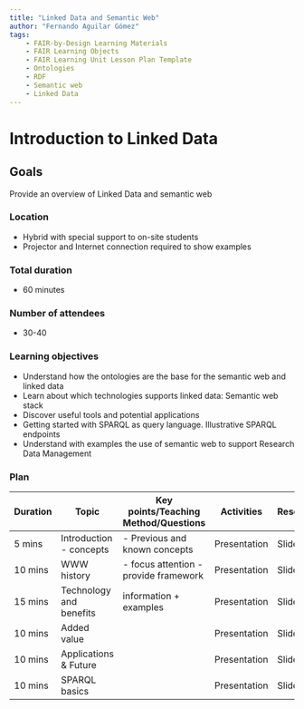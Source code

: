 ```yaml
---
title: "Linked Data and Semantic Web"
author: "Fernando Aguilar Gómez"
tags: 
    - FAIR-by-Design Learning Materials
    - FAIR Learning Objects
    - FAIR Learning Unit Lesson Plan Template
    - Ontologies
    - RDF
    - Semantic web
    - Linked Data
---
```


# Introduction to Linked Data

## Goals
Provide an overview of Linked Data and semantic web


### Location
- Hybrid with special support to on-site students
- Projector and Internet connection required to show examples

### Total duration
- 60 minutes

### Number of attendees
- 30-40

### Learning objectives
- Understand how the ontologies are the base for the semantic web and linked data
- Learn about which technologies supports linked data: Semantic web stack
- Discover useful tools and potential applications
- Getting started with SPARQL as query language. Illustrative SPARQL endpoints
- Understand with examples the use of semantic web to support Research Data Management

### Plan
| Duration | Topic                  | Key points/Teaching Method/Questions                                   | Activities               | Resources                  |
|----------|------------------------|------------------------------------------------------------------------|--------------------------|----------------------------|
| 5 mins   | Introduction - concepts| - Previous and known concepts                                          | Presentation             | Slides                     |
| 10 mins  | WWW history            | - focus attention - provide framework                                  | Presentation             | Slides                     |
| 15 mins  | Technology and benefits| information + examples                                                 | Presentation             | Slides                     |
| 10 mins  | Added value            |                                                                        | Presentation             | Slides                     |
| 10 mins  | Applications & Future  |                                                                        | Presentation             | Slides                     |
| 10 mins  | SPARQL basics          |                                                                        | Presentation             | Slides                     |


